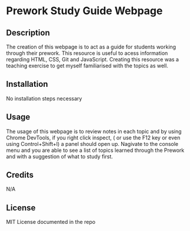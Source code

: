 # Prework Study Guide Webpage

## Description

The creation of this webpage is to act as a guide for students working through their prework. This resource is useful to acess information regarding HTML, CSS, Git and JavaScript. Creating this resource was a teaching exercise to get myself familiarised with the topics as well.

## Installation

No installation steps necessary

## Usage

The usage of this webpage is to review notes in each topic and by using Chrome DevTools, if you right click inspect, ( or use the F12 key or even using Control+Shift+I) a panel should open up. Nagivate to the console menu and you are able to see a list of topics learned through the Prework and with a suggestion of what to study first.

## Credits

N/A

## License

MIT License documented in the repo
